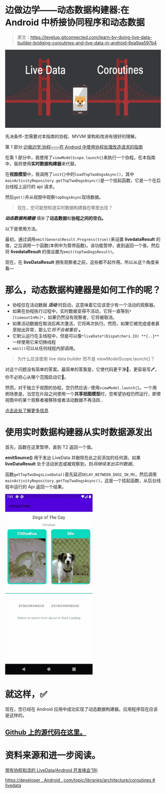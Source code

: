 # 边做边学——动态数据构建器:在 Android 中桥接协同程序和动态数据

> 原文：<https://levelup.gitconnected.com/learn-by-doing-live-data-builder-bridging-coroutines-and-live-data-in-android-6ea9aa597b4>

![](img/22b30ff892d1b77cdf90c28d8fdff61a.png)

先决条件-您需要对本指南的协程、MVVM 架构和改进有很好的理解。

第 1 部分:[边做边学:协程——在 Android 中使用协程处理改造请求的指南](https://medium.com/@shivamdhuria/learn-by-doing-coroutines-a-guide-for-using-coroutines-in-android-for-retrofit-requests-eaef6ca58c7e)

在第 1 部分中，我使用了`viewModelScope.launch{}`来执行一个协程。在本指南中，我将使用**实时数据构建器**来代替。

在**视图模型**中，我调用了`init{}`中的`loadTopTwoDogsAsync()`，其中`mainActivityRepository.getTopTwoDogsAsync()`是一个挂起函数，它是一个在后台线程上运行的 api 请求。

然后`get()`并从视图中观察`topDogsAsync`现场数据。

> 现在，您可能想知道实时数据构建器在哪里出现？

***动态数据构建器*** 填补了**动态数据**和**协程之间的空白。**

以下是使用方法。

最初，通过调用`emit(GeneralResult.Progress(true))`来设置 **livedataResult** 的值，之后调用一个函数(本例中为暂停函数)。该功能暂停，直到返回一个值，然后将 **livedataResult** 的值设置为`emit(topTwoDogsResult)`。

现在，在 **liveDataResult** 拥有观察者之前，这些都不起作用。所以从这个角度来看—

# 那么，动态数据构建器是如何工作的呢？

*   协程仅在活动数据 ***活动*** 时启动，这意味着它应该至少有一个活动的观察器。
*   如果在协程执行过程中，实时数据变得不活动，它将一直等到`*[timeoutInMs]*`，如果仍然没有观察者，它将被取消。
*   如果活动数据在取消后再次激活，它将再次执行。然而，如果它被完成或者甚至抛出异常，那么它*将不会被重启* **。**
*   它默认运行在主线程中，但是可以像`*liveData*(Dispatchers.IO) **{..}**`一样使用它来切换线程
*   `emit()`可以从任何线程内部调用。

> 为什么应该使用 live data builder 而不是 viewModelScope.launch{}？

对这个问题没有简单的答案。最简单的答案是，它使代码更干净🧹，更容易写🖊，你不必担心从哪个范围启动它🙌。

然而，对于独立于视图的协程，您仍然应该✅使用`viewModel.launch{}`。一个用例场景是，当您在片段之间使用一个**共享视图模型**时，您希望协程仍然运行，即使视图中的某个观察者被移除或者活动数据不再活跃..

[点击此处了解更多信息](https://stackoverflow.com/questions/56421347/what-problem-does-livedata-builder-function-solve)

# 使用实时数据构建器从实时数据源发出

首先，函数在这里暂停，直到 T2 返回一个值。

**emitSource()** 用于发出 LiveData 并删除在此之前添加的任何源。如果 **liveDataResult** 处于活动状态或被观察到，则*将继续发出实时数据*。

函数`getTopTwoDogsLiveData()`首先延迟`DELAY_BETWEEN_DOGS_IN_MS`，然后调用`mainActivityRepository.getTopTwoDogsAsync()`，这是一个挂起函数，从后台线程中运行的 Api 返回一个结果。

![](img/cda7f38ff78e6acff13af9c9d3c5539d.png)

# 就这样，✅

现在，您已经在 Android 应用中成功实现了动态数据构建器。应用程序现在应该是这样的。

## [Github 上的源代码在这里。](https://github.com/Shivamdhuria/coroutines-guide/tree/upgrade_live_data_builder)

# 资料来源和进一步阅读。

[带有协程和流的 LiveData(Android 开发峰会’19)](https://www.youtube.com/watch?v=B8ppnjGPAGE&vl=en)

[https://developer . Android . com/topic/libraries/architecture/coroutines # livedata](https://developer.android.com/topic/libraries/architecture/coroutines#livedata)